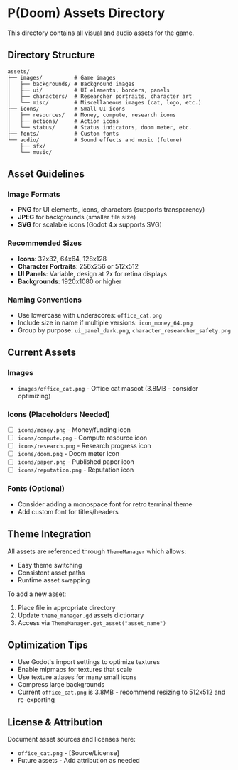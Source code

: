 # P(Doom) Assets Directory

This directory contains all visual and audio assets for the game.

## Directory Structure

```
assets/
├── images/          # Game images
│   ├── backgrounds/ # Background images
│   ├── ui/          # UI elements, borders, panels
│   ├── characters/  # Researcher portraits, character art
│   └── misc/        # Miscellaneous images (cat, logo, etc.)
├── icons/           # Small UI icons
│   ├── resources/   # Money, compute, research icons
│   ├── actions/     # Action icons
│   └── status/      # Status indicators, doom meter, etc.
├── fonts/           # Custom fonts
└── audio/           # Sound effects and music (future)
    ├── sfx/
    └── music/
```

## Asset Guidelines

### Image Formats
- **PNG** for UI elements, icons, characters (supports transparency)
- **JPEG** for backgrounds (smaller file size)
- **SVG** for scalable icons (Godot 4.x supports SVG)

### Recommended Sizes
- **Icons**: 32x32, 64x64, 128x128
- **Character Portraits**: 256x256 or 512x512
- **UI Panels**: Variable, design at 2x for retina displays
- **Backgrounds**: 1920x1080 or higher

### Naming Conventions
- Use lowercase with underscores: `office_cat.png`
- Include size in name if multiple versions: `icon_money_64.png`
- Group by purpose: `ui_panel_dark.png`, `character_researcher_safety.png`

## Current Assets

### Images
- `images/office_cat.png` - Office cat mascot (3.8MB - consider optimizing)

### Icons (Placeholders Needed)
- [ ] `icons/money.png` - Money/funding icon
- [ ] `icons/compute.png` - Compute resource icon
- [ ] `icons/research.png` - Research progress icon
- [ ] `icons/doom.png` - Doom meter icon
- [ ] `icons/paper.png` - Published paper icon
- [ ] `icons/reputation.png` - Reputation icon

### Fonts (Optional)
- Consider adding a monospace font for retro terminal theme
- Add custom font for titles/headers

## Theme Integration

All assets are referenced through `ThemeManager` which allows:
- Easy theme switching
- Consistent asset paths
- Runtime asset swapping

To add a new asset:
1. Place file in appropriate directory
2. Update `theme_manager.gd` assets dictionary
3. Access via `ThemeManager.get_asset("asset_name")`

## Optimization Tips

- Use Godot's import settings to optimize textures
- Enable mipmaps for textures that scale
- Use texture atlases for many small icons
- Compress large backgrounds
- Current `office_cat.png` is 3.8MB - recommend resizing to 512x512 and re-exporting

## License & Attribution

Document asset sources and licenses here:
- `office_cat.png` - [Source/License]
- Future assets - Add attribution as needed
